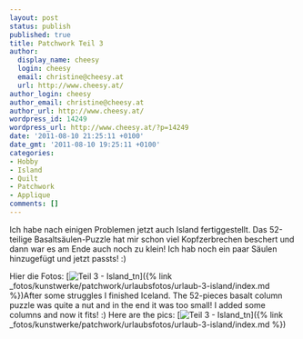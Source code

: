 ```yaml
---
layout: post
status: publish
published: true
title: Patchwork Teil 3
author:
  display_name: cheesy
  login: cheesy
  email: christine@cheesy.at
  url: http://www.cheesy.at/
author_login: cheesy
author_email: christine@cheesy.at
author_url: http://www.cheesy.at/
wordpress_id: 14249
wordpress_url: http://www.cheesy.at/?p=14249
date: '2011-08-10 21:25:11 +0100'
date_gmt: '2011-08-10 19:25:11 +0100'
categories:
- Hobby
- Island
- Quilt
- Patchwork
- Applique
comments: []
---
```

<!--:de-->Ich habe nach einigen Problemen jetzt auch Island fertiggestellt. Das 52-teilige Basaltsäulen-Puzzle hat mir schon viel Kopfzerbrechen beschert und dann war es am Ende auch noch zu klein! Ich hab noch ein paar Säulen hinzugefügt und jetzt passts! :)
Hier die Fotos:
[![](http://www.cheesy.at/wp-content/uploads/Teil-3-Island_tn.jpg "Teil 3 - Island\_tn")]({% link _fotos/kunstwerke/patchwork/urlaubsfotos/urlaub-3-island/index.md %})<!--:--><!--:en-->After some struggles I finished Iceland. The 52-pieces basalt column puzzle was quite a nut and in the end it was too small! I added some columns and now it fits! :)
Here are the pics:
[![](http://www.cheesy.at/wp-content/uploads/Teil-3-Island_tn.jpg "Teil 3 - Island\_tn")]({% link _fotos/kunstwerke/patchwork/urlaubsfotos/urlaub-3-island/index.md %})<!--:-->
